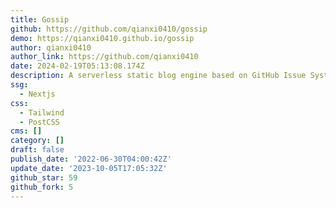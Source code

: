 ```yaml
---
title: Gossip
github: https://github.com/qianxi0410/gossip
demo: https://qianxi0410.github.io/gossip
author: qianxi0410
author_link: https://github.com/qianxi0410
date: 2024-02-19T05:13:08.174Z
description: A serverless static blog engine based on GitHub Issue System.
ssg:
  - Nextjs
css:
  - Tailwind
  - PostCSS
cms: []
category: []
draft: false
publish_date: '2022-06-30T04:00:42Z'
update_date: '2023-10-05T17:05:32Z'
github_star: 59
github_fork: 5
---
```

